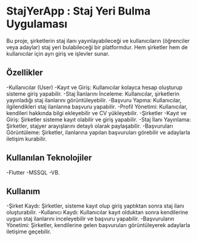 

# StajYerApp : Staj Yeri Bulma Uygulaması

Bu proje, şirketlerin staj ilanı yayınlayabileceği ve kullanıcıların (öğrenciler veya adaylar) staj yeri bulabileceği bir platformdur. Hem şirketler hem de kullanıcılar için ayrı giriş ve işlevler sunar.


## Özellikler

-Kullanıcılar (User)
-Kayıt ve Giriş: Kullanıcılar kolayca hesap oluşturup sisteme giriş yapabilir.
-Staj İlanlarını İnceleme: Kullanıcılar, şirketlerin yayınladığı staj ilanlarını görüntüleyebilir.
-Başvuru Yapma: Kullanıcılar, ilgilendikleri staj ilanlarına başvuru yapabilir.
-Profil Yönetimi: Kullanıcılar, kendileri hakkında bilgi ekleyebilir ve CV yükleyebilir.
-Şirketler
-Kayıt ve Giriş: Şirketler sisteme kayıt olabilir ve giriş yapabilir.
-Staj İlanı Yayınlama: Şirketler, stajyer arayışlarını detaylı olarak paylaşabilir.
-Başvuruları Görüntüleme: Şirketler, ilanlarına yapılan başvuruları görebilir ve adaylarla iletişim kurabilir.


## Kullanılan Teknolojiler

-Flutter
-MSSQL
-VB. 


## Kullanım

-Şirket Kaydı: Şirketler, sisteme kayıt olup giriş yaptıktan sonra staj ilanı oluşturabilir.
-Kullanıcı Kaydı: Kullanıcılar kayıt olduktan sonra kendilerine uygun staj ilanlarını inceleyebilir ve başvuru yapabilir.
-Başvuruların Yönetimi: Şirketler, kendilerine gelen başvuruları görüntüleyerek adaylarla iletişime geçebilir.

 



